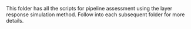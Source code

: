 This folder has all the scripts for pipeline assessment using the layer response simulation method.
Follow into each subsequent folder for more details.
